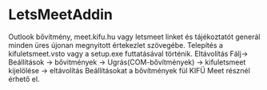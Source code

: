 ﻿# LetsMeetAddin

Outlook bővítmény, meet.kifu.hu vagy letsmeet linket és tájékoztatót generál minden üres újonan megnyitott értekezlet szövegébe.
Telepítés a kifuletsmeet.vsto vagy a setup.exe futtatásával történik.
Eltávolítás Fálj-> Beállítások -> bővitmények -> Ugrás(COM-bővítmények) -> kifuletsmeet kijelölése -> eltávolítás
Beállításokat a bővítmények fül KIFÜ Meet résznél érhető el.
